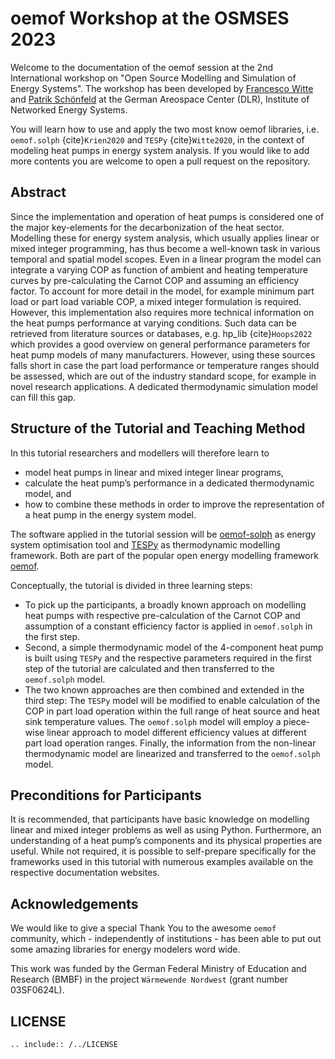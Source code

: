 # oemof Workshop at the OSMSES 2023

Welcome to the documentation of the oemof session at the 2nd International
workshop on "Open Source Modelling and Simulation of Energy Systems".
The workshop has been developed by [Francesco Witte](https://github.com/fwitte)
and [Patrik Schönfeld](https://github.com/p-snft) at the German Areospace
Center (DLR), Institute of Networked Energy Systems.

You will learn how to use and apply the two most know oemof libraries, i.e.
`oemof.solph` {cite}`Krien2020` and `TESPy` {cite}`Witte2020`, in the context of
modeling heat pumps in energy system analysis. If you would like to add more
contents you are welcome to open a pull request on the repository.

## Abstract

Since the implementation and operation of heat pumps is considered one of the
major key-elements for the decarbonization of the heat sector. Modelling these
for energy system analysis, which usually applies linear or mixed integer
programming, has thus become a well-known task in various temporal and spatial
model scopes. Even in a linear program the model can integrate a varying COP as
function of ambient and heating temperature curves by pre-calculating the
Carnot COP and assuming an efficiency factor. To account for more detail in the
model, for example minimum part load or part load variable COP, a mixed integer
formulation is required. However, this implementation also requires more
technical information on the heat pumps performance at varying conditions. Such
data can be retrieved from literature sources or databases, e.g. hp_lib
{cite}`Hoops2022` which provides a good overview on general performance
parameters for heat pump models of many manufacturers. However, using these
sources falls short in case the part load performance or temperature ranges
should be assessed, which are out of the industry standard scope, for example
in novel research applications. A dedicated thermodynamic simulation model can
fill this gap.

## Structure of the Tutorial and Teaching Method

In this tutorial researchers and modellers will therefore learn to

- model heat pumps in linear and mixed integer linear programs,
- calculate the heat pump’s performance in a dedicated thermodynamic model, and
- how to combine these methods in order to improve the representation of a heat
  pump in the energy system model.

The software applied in the tutorial session will be
[oemof-solph](https://oemof-solph.readthedocs.io) as energy system optimisation
tool and [TESPy](https://tespy.readthedocs.io) as thermodynamic modelling
framework. Both are part of the popular open energy modelling framework
[oemof](https://oemof.org).

Conceptually, the tutorial is divided in three learning steps:

- To pick up the participants, a broadly known approach on modelling heat pumps
  with respective pre-calculation of the Carnot COP and assumption of a
  constant efficiency factor is applied in `oemof.solph` in the first step.
- Second, a simple thermodynamic model of the 4-component heat pump is built
  using `TESPy` and the respective parameters required in the first step of the
  tutorial are calculated and then transferred to the `oemof.solph` model.
- The two known approaches are then combined and extended in the third step:
  The `TESPy` model will be modified to enable calculation of the COP in part
  load operation within the full range of heat source and heat sink temperature
  values. The `oemof.solph` model will employ a piece-wise linear approach to
  model different efficiency values at different part load operation ranges.
  Finally, the information from the non-linear thermodynamic model are
  linearized and transferred to the `oemof.solph` model.

## Preconditions for Participants

It is recommended, that participants have basic knowledge on modelling linear
and mixed integer problems as well as using Python. Furthermore, an
understanding of a heat pump’s components and its physical properties are
useful. While not required, it is possible to self-prepare specifically for the
frameworks used in this tutorial with numerous examples available on the
respective documentation websites.

## Acknowledgements

We would like to give a special Thank You to the awesome `oemof` community,
which - independently of institutions - has been able to put out some amazing
libraries for energy modelers word wide.

This work was funded by the German Federal Ministry of Education and Research (BMBF)
in the project `Wärmewende Nordwest` (grant number 03SF0624L).


## LICENSE

```{eval-rst}
.. include:: /../LICENSE
```
